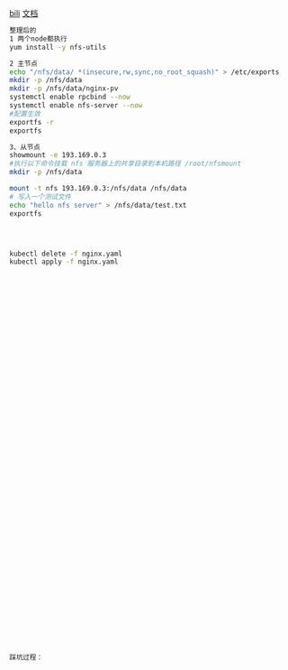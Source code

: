 



[bili](https://www.bilibili.com/video/BV13Q4y1C7hS?p=62&vd_source=ca1d80d51233e3cf364a2104dcf1b743)	[文档](https://www.yuque.com/leifengyang/oncloud/ctiwgo#ToC7Q)	

```sh
整理后的
1 两个node都执行
yum install -y nfs-utils

2 主节点
echo "/nfs/data/ *(insecure,rw,sync,no_root_squash)" > /etc/exports
mkdir -p /nfs/data
mkdir -p /nfs/data/nginx-pv
systemctl enable rpcbind --now
systemctl enable nfs-server --now
#配置生效
exportfs -r
exportfs

3、从节点
showmount -e 193.169.0.3
#执行以下命令挂载 nfs 服务器上的共享目录到本机路径 /root/nfsmount
mkdir -p /nfs/data

mount -t nfs 193.169.0.3:/nfs/data /nfs/data
# 写入一个测试文件
echo "hello nfs server" > /nfs/data/test.txt
exportfs




kubectl delete -f nginx.yaml
kubectl apply -f nginx.yaml


















































```



```sh
踩坑过程：
```

